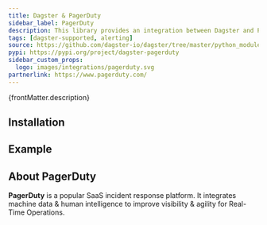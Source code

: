 ```yaml
---
title: Dagster & PagerDuty
sidebar_label: PagerDuty
description: This library provides an integration between Dagster and PagerDuty to support creating alerts from your Dagster code.
tags: [dagster-supported, alerting]
source: https://github.com/dagster-io/dagster/tree/master/python_modules/libraries/dagster-pagerduty
pypi: https://pypi.org/project/dagster-pagerduty
sidebar_custom_props:
  logo: images/integrations/pagerduty.svg
partnerlink: https://www.pagerduty.com/
---
```


<p>{frontMatter.description}</p>

## Installation

<PackageInstallInstructions packageName="dagster-pagerduty" />

## Example

<CodeExample path="docs_snippets/docs_snippets/integrations/pagerduty.py" language="python" />

## About PagerDuty

**PagerDuty** is a popular SaaS incident response platform. It integrates machine data & human intelligence to improve visibility & agility for Real-Time Operations.

